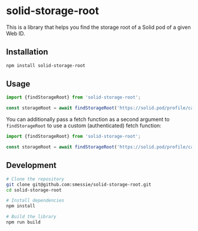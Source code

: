 # solid-storage-root

This is a library that helps you find the storage root of a Solid pod of a given Web ID.

## Installation

```bash
npm install solid-storage-root
```

## Usage

```javascript
import {findStorageRoot} from 'solid-storage-root';

const storageRoot = await findStorageRoot('https://solid.pod/profile/card#me');
```

You can additionally pass a fetch function as a second argument to `findStorageRoot` to use a custom (authenticated)
fetch function:

```javascript
import {findStorageRoot} from 'solid-storage-root';

const storageRoot = await findStorageRoot('https://solid.pod/profile/card#me', fetch);
```

## Development

```bash
# Clone the repository
git clone git@github.com:smessie/solid-storage-root.git
cd solid-storage-root

# Install dependencies
npm install

# Build the library
npm run build
```

